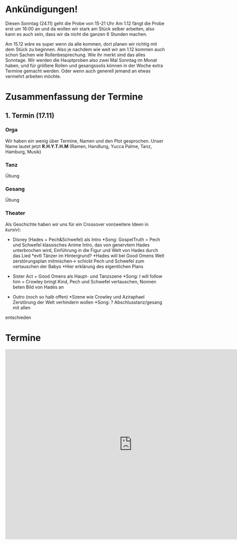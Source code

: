 # Ankündigungen!
Diesen Sonntag (24.11) geht die Probe von 15-21 Uhr
Am 1.12 fängt die Probe erst um 16:00 an und da wollen wir stark am Stück selber arbeiten, also kann es auch sein, dass wir da nicht die ganzen 6 Stunden machen.

Am 15.12 wäre es super wenn da alle kommen, dort planen wir richtig mit dem Stück zu beginnen. Also je nachdem wie weit wir am 1.12 kommen auch schon Sachen wie Rollenbesprechung. 
Wie ihr merkt sind das alles Sonntage. Wir werden die Hauptproben also zwei Mal Sonntag im Monat haben, und für größere Rollen und gesangssolis können in der Woche extra Termine gemacht werden. Oder wenn auch generell jemand an etwas vermehrt arbeiten möchte.

# Zusammenfassung der Termine
## 1. Termin (17.11)
### Orga
Wir haben ein wenig über Termine, Namen und den Plot gesprochen.
Unser Name lautet jetzt **R.H.Y.T.H.M** (Ramen, Handlung, Yucca Palme, Tanz, Hamburg, Musik)


### Tanz
Übung 

### Gesang
Übung

### Theater
Als Geschichte haben wir uns für ein Crossover von(weitere Ideen in *kursiv*):
- Disney (Hades + Pech&Schwefel) als Intro
    *Song: GospelTruth = Pech und Schwefel klassisches Anime Intro, das von genervtem Hades unterbrochen wird, Einführung in die Figur und Welt von Hades durch das Lied
    *evtl Tänzer im Hintergrund?
    *Hades will bei Good Omens Welt zerstörungsplan mitmischen-> schickt Pech und Schwefel zum vertauschen der Babys
    *Hier erklärung des eigentlichen Plans

- Sister Act + Good Omens als Haupt- und Tanzszene
    *Song: I will follow him = Crowley bringt Kind, Pech und Schwefel vertauschen, Nonnen beten Bild von Hades an

- Outro (noch so halb offen)
    *Szene wie Crowley und Aziraphael Zerstörung der Welt verhindern wollen
    *Song: ? Abschlusstanz/gesang mit allen

entschieden

# Termine
<iframe src="https://calendar.google.com/calendar/embed?src=48lj1qf5s29m6v94h8ketp4qck%40group.calendar.google.com&ctz=Europe%2FBerlin" style="border: 0" width="800" height="600" frameborder="0" scrolling="no"></iframe>

